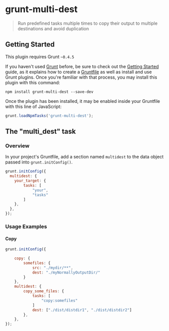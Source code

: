 # grunt-multi-dest

> Run predefined tasks multiple times to copy their output to multiple destinations and avoid duplication

## Getting Started
This plugin requires Grunt `~0.4.5`

If you haven't used [Grunt](http://gruntjs.com/) before, be sure to check out the [Getting Started](http://gruntjs.com/getting-started) guide, as it explains how to create a [Gruntfile](http://gruntjs.com/sample-gruntfile) as well as install and use Grunt plugins. Once you're familiar with that process, you may install this plugin with this command:

```shell
npm install grunt-multi-dest --save-dev
```

Once the plugin has been installed, it may be enabled inside your Gruntfile with this line of JavaScript:

```js
grunt.loadNpmTasks('grunt-multi-dest');
```

## The "multi_dest" task

### Overview
In your project's Gruntfile, add a section named `multidest` to the data object passed into `grunt.initConfig()`.

```js
grunt.initConfig({
  multidest: {
    your_target: {
        tasks: [
            "your",
            "tasks"
        ]
    },
  },
});
```

### Usage Examples

#### Copy

```js
grunt.initConfig({

    copy: {
        somefiles: {
            src: "./mydir/**",
            dest: "./myNormallyOutputDir/"
        }
    },
    multidest: {
        copy_some_files: {
            tasks: [
                "copy:somefiles"
            ]
            dest: ["./dist/distdir1", "./dist/distdir2"]
        },
    },
});
```

